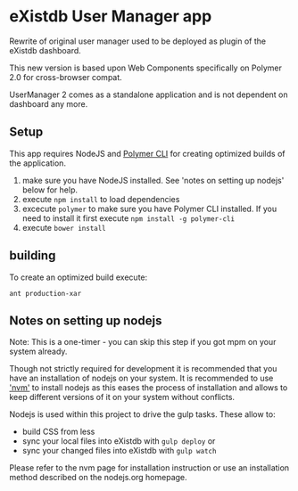 # eXistdb User Manager app

Rewrite of original user manager used to be deployed as plugin of the 
eXistdb dashboard.

This new version is based upon Web Components specifically on Polymer 2.0 for cross-browser compat.

UserManager 2 comes as a standalone application and is not dependent on dashboard any more.

## Setup 

This app requires NodeJS and [Polymer CLI](https://www.polymer-project.org/2.0/start/toolbox/set-up) for creating
optimized builds of the application.

1. make sure you have NodeJS installed. See 'notes on setting up nodejs' below for help.
1. execute ```npm install``` to load dependencies
1. excecute ```polymer``` to make sure you have Polymer CLI installed. If you need to install it first
 execute ```npm install -g polymer-cli```
1. execute ```bower install```

## building

To create an optimized build execute:

```ant production-xar```


## Notes on setting up nodejs

Note: This is a one-timer - you can skip this step if you got mpm on your system already.

Though not strictly required for development it is recommended that you have an installation of nodejs on your system.
It is recommended to use ['nvm'](https://github.com/creationix/nvm) to install nodejs as this eases the process of installation and 
allows to keep different versions of it on your system without conflicts.

Nodejs is used within this project to drive the gulp tasks. These allow to:
 
 * build CSS from less
 * sync your local files into eXistdb with `gulp deploy` or 
 * sync your changed files into eXistdb with `gulp watch`
 
Please refer to the nvm page for installation instruction or use an installation method described
on the nodejs.org homepage.

